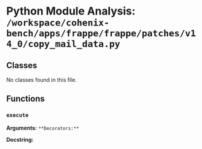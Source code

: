 # Python Module Analysis: `/workspace/cohenix-bench/apps/frappe/frappe/patches/v14_0/copy_mail_data.py`

## Classes

No classes found in this file.


## Functions

### `execute`
**Arguments:** ``
**Decorators:** ``

**Docstring:**
```

```

